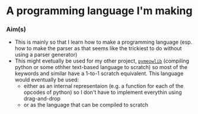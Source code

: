 # A programming language I'm making
### Aim(s)
- This is mainly so that I learn how to make a programming language (esp. how to make the parser as that seems like the trickiest to do without using a parser generator)
- This might evetually be used for my other project, [`pymeowlib`](https://github.com/MarcellPerger1/pymeowlib) (compiling python or some othher text-based language to scratch)
  so most of the keywords and similar have a 1-to-1 scratch equivalent.
  This language would eventually be used:
  - either as an internal representaion (e.g. a function for each of the opcodes of python) so I don't have to implement everythin using drag-and-drop
  - or as the language that can be compiled to scratch

